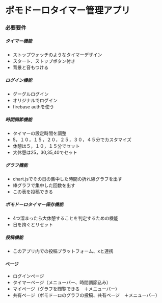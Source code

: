 # ポモドーロタイマー管理アプリ
### 必要要件
##### タイマー機能
- ストップウォッチのようなタイマーデザイン
- スタート、ストップボタン付き
- 背景と音もつける
##### ログイン機能
- グーグルログイン
- オリジナルでログイン
- firebase authを使う
##### 時間調節機能
- タイマーの設定時間を調整
- 5，１０，１５，２０，２５，３０，４５分でカスタマイズ
- 休憩は５，１０，１５分でセット
- 大休憩は25，30,35,40でセット
##### グラフ機能
- chart.jsでその日の集中した時間の折れ線グラフを出す
- 棒グラフで集中した回数を出す
- この表を投稿できる
##### ポモドーロタイマー保存機能
- 4つ溜まったら大休憩することを判定するための機能
- 日を跨ぐとリセット
##### 投稿機能
- このアプリ内での投稿プラットフォーム、xと連携

#### ページ
- ログインページ
- タイマーページ（メニューバー、時間調節込み）
- マイページ（グラフを閲覧できる　＋メニューバー）
- 共有ページ（ポモドーロのグラフの投稿、共有ページ　＋メニューバー）
